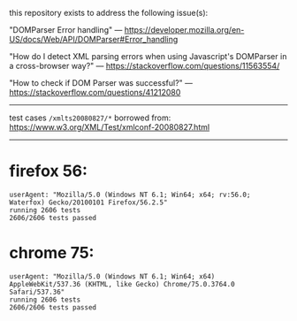 ﻿this repository exists to address the following issue(s):

"DOMParser Error handling" —
https://developer.mozilla.org/en-US/docs/Web/API/DOMParser#Error_handling

"How do I detect XML parsing errors when using Javascript's DOMParser in a cross-browser way?" —
https://stackoverflow.com/questions/11563554/

"How to check if DOM Parser was successful?" —
https://stackoverflow.com/questions/41212080

---

test cases `/xmlts20080827/*` borrowed from: https://www.w3.org/XML/Test/xmlconf-20080827.html

---

# firefox 56:

```
userAgent: "Mozilla/5.0 (Windows NT 6.1; Win64; x64; rv:56.0; Waterfox) Gecko/20100101 Firefox/56.2.5"
running 2606 tests
2606/2606 tests passed
```

# chrome 75:

```
userAgent: "Mozilla/5.0 (Windows NT 6.1; Win64; x64) AppleWebKit/537.36 (KHTML, like Gecko) Chrome/75.0.3764.0 Safari/537.36"
running 2606 tests
2606/2606 tests passed
```
